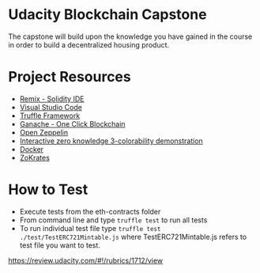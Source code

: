 # Udacity Blockchain Capstone

The capstone will build upon the knowledge you have gained in the course in order to build a decentralized housing product. 

# Project Resources

* [Remix - Solidity IDE](https://remix.ethereum.org/)
* [Visual Studio Code](https://code.visualstudio.com/)
* [Truffle Framework](https://truffleframework.com/)
* [Ganache - One Click Blockchain](https://truffleframework.com/ganache)
* [Open Zeppelin ](https://openzeppelin.org/)
* [Interactive zero knowledge 3-colorability demonstration](http://web.mit.edu/~ezyang/Public/graph/svg.html)
* [Docker](https://docs.docker.com/install/)
* [ZoKrates](https://github.com/Zokrates/ZoKrates)


# How to Test

* Execute tests from the eth-contracts folder
* From command line and type `truffle test` to run all tests 
* To run individual test file type `truffle test ./test/TestERC721Mintable.js` where TestERC721Mintable.js refers to test file you want to test.

https://review.udacity.com/#!/rubrics/1712/view